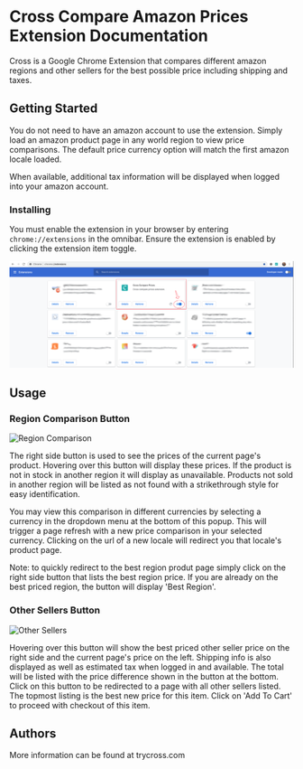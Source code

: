 # Cross Compare Amazon Prices Extension Documentation

Cross is a Google Chrome Extension that compares different amazon regions and other sellers for the best possible price including shipping and taxes.

## Getting Started

You do not need to have an amazon account to use the extension. Simply load an amazon product page in any world region to view price comparisons. The default price currency option will match the first amazon locale loaded.

When available, additional tax information will be displayed when logged into your amazon account.

### Installing

You must enable the extension in your browser by entering `chrome://extensions` in the omnibar. Ensure the extension is enabled by clicking the extension item toggle.

![Extensions Page](/docs/extensions%20page.png)

## Usage

### Region Comparison Button

![Region Comparison](/docs/demo2-2x.gif)

The right side button is used to see the prices of the current page's product. Hovering over this button will display these prices. If the product is not in stock in another region it will display as unavailable. Products not sold in another region will be listed as not found with a strikethrough style for easy identification.

You may view this comparison in different currencies by selecting a currency in the dropdown menu at the bottom of this popup. This will trigger a page refresh with a new price comparison in your selected currency. Clicking on the url of a new locale will redirect you that locale's product page. 

Note: to quickly redirect to the best region produt page simply click on the right side button that lists the best region price. If you are already on the best priced region, the button will display 'Best Region'.

### Other Sellers Button

![Other Sellers](/docs/demo1-3x.gif)

Hovering over this button will show the best priced other seller price on the right side and the current page's price on the left. Shipping info is also displayed as well as estimated tax when logged in and available. The total will be listed with the price difference shown in the button at the bottom. Click on this button to be redirected to a page with all other sellers listed. The topmost listing is the best new price for this item. Click on 'Add To Cart' to proceed with checkout of this item.

## Authors

More information can be found at trycross.com

